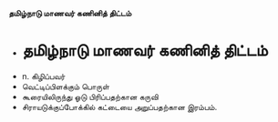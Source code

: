 **தமிழ்நாடு மாணவர் கணினித் திட்டம்**
- # தமிழ்நாடு மாணவர் கணினித் திட்டம்
- n. கிழிப்பவர்
- வெட்டிப்பிளக்கும் பொருள்
- கூரையிலிருந்து ஓடு பிரிப்பதற்கான கருவி
- சிராயடுக்குப்போக்கில் கட்டையை அறுப்பதற்கான இரம்பம்.

